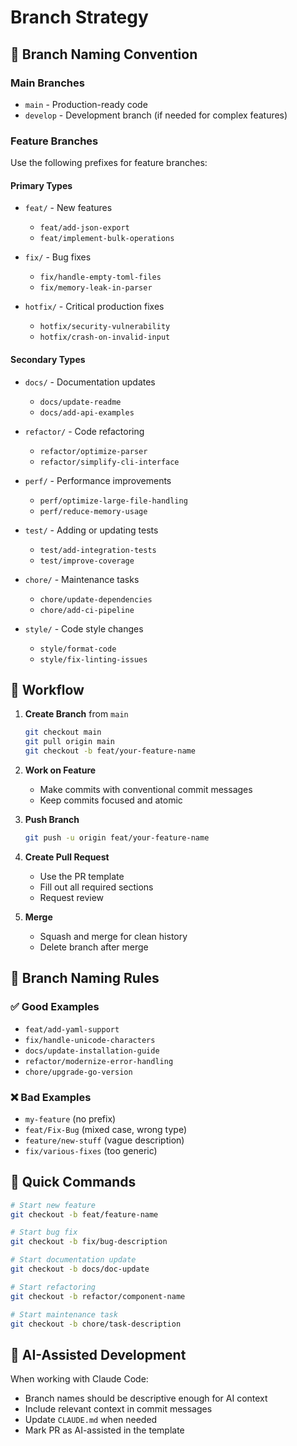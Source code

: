 # Branch Strategy

## 🌳 Branch Naming Convention

### Main Branches
- `main` - Production-ready code
- `develop` - Development branch (if needed for complex features)

### Feature Branches
Use the following prefixes for feature branches:

#### Primary Types
- `feat/` - New features
  - `feat/add-json-export`
  - `feat/implement-bulk-operations`

- `fix/` - Bug fixes
  - `fix/handle-empty-toml-files`
  - `fix/memory-leak-in-parser`

- `hotfix/` - Critical production fixes
  - `hotfix/security-vulnerability`
  - `hotfix/crash-on-invalid-input`

#### Secondary Types
- `docs/` - Documentation updates
  - `docs/update-readme`
  - `docs/add-api-examples`

- `refactor/` - Code refactoring
  - `refactor/optimize-parser`
  - `refactor/simplify-cli-interface`

- `perf/` - Performance improvements
  - `perf/optimize-large-file-handling`
  - `perf/reduce-memory-usage`

- `test/` - Adding or updating tests
  - `test/add-integration-tests`
  - `test/improve-coverage`

- `chore/` - Maintenance tasks
  - `chore/update-dependencies`
  - `chore/add-ci-pipeline`

- `style/` - Code style changes
  - `style/format-code`
  - `style/fix-linting-issues`

## 🔄 Workflow

1. **Create Branch** from `main`
   ```bash
   git checkout main
   git pull origin main
   git checkout -b feat/your-feature-name
   ```

2. **Work on Feature**
   - Make commits with conventional commit messages
   - Keep commits focused and atomic

3. **Push Branch**
   ```bash
   git push -u origin feat/your-feature-name
   ```

4. **Create Pull Request**
   - Use the PR template
   - Fill out all required sections
   - Request review

5. **Merge**
   - Squash and merge for clean history
   - Delete branch after merge

## 📝 Branch Naming Rules

### ✅ Good Examples
- `feat/add-yaml-support`
- `fix/handle-unicode-characters`
- `docs/update-installation-guide`
- `refactor/modernize-error-handling`
- `chore/upgrade-go-version`

### ❌ Bad Examples
- `my-feature` (no prefix)
- `feat/Fix-Bug` (mixed case, wrong type)
- `feature/new-stuff` (vague description)
- `fix/various-fixes` (too generic)

## 🚀 Quick Commands

```bash
# Start new feature
git checkout -b feat/feature-name

# Start bug fix
git checkout -b fix/bug-description

# Start documentation update
git checkout -b docs/doc-update

# Start refactoring
git checkout -b refactor/component-name

# Start maintenance task
git checkout -b chore/task-description
```

## 🤖 AI-Assisted Development

When working with Claude Code:
- Branch names should be descriptive enough for AI context
- Include relevant context in commit messages
- Update `CLAUDE.md` when needed
- Mark PR as AI-assisted in the template